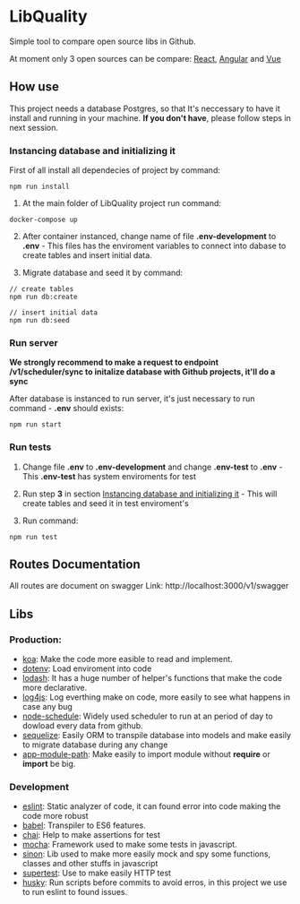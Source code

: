 # LibQuality
Simple tool to compare open source libs in Github.

At moment only 3 open sources can be compare: [React](https://github.com/facebook/react), [Angular](https://github.com/angular/angular) and [Vue](https://github.com/vuejs/vue)

## How use
This project needs a database Postgres, so that It's neccessary to have it install and running in your machine. **If you don't have**, please follow steps in next session.

### Instancing database and initializing it

First of all install all dependecies of project by command:
```
npm run install
```

1. At the main folder of LibQuality project run command:
```
docker-compose up
```

2. After container instanced, change name of file **.env-development** to **.env** - This files has the enviroment variables to connect into dabase to create tables and insert initial data.

3. Migrate database and seed it by command:
```
// create tables
npm run db:create

// insert initial data
npm run db:seed
```

### Run server

**We strongly recommend to make a request to endpoint /v1/scheduler/sync to initalize database with Github projects, it'll do a sync**

After database is instanced to run server, it's just necessary to run command - **.env** should exists:
```
npm run start
```
### Run tests

1. Change file **.env** to **.env-development** and change **.env-test** to **.env** - This **.env-test** has system enviroments for test

2. Run step __3__ in section [Instancing database and initializing it](README.md) - This will create tables and seed it in test enviroment's

3. Run command:
```
npm run test
```

## Routes Documentation
All routes are document on swagger
Link: http://localhost:3000/v1/swagger

## Libs

### Production:
- [koa](https://koajs.com/): Make the code more easible to read and implement.
- [dotenv](https://www.npmjs.com/package/dotenv): Load enviroment into code
- [lodash](https://lodash.com/docs/4.17.15): It has a huge number of helper's functions that make the code more declarative.
- [log4js](https://www.npmjs.com/package/log4js): Log everthing make on code, more easily to see what happens in case any bug
- [node-schedule](https://www.npmjs.com/package/node-schedule): Widely used scheduler to run at an period of day to dowload every data from github.
- [sequelize](https://sequelize.org/): Easily ORM to transpile database into models and make easily to migrate database during any change
- [app-module-path](https://www.npmjs.com/package/app-module-path): Make easily to import module without **require** or **import** be big.

### Development
- [eslint](https://eslint.org/): Static analyzer of code, it can found error into code making the code more robust
- [babel](https://www.npmjs.com/package/@babel/node): Transpiler to ES6 features.
- [chai](https://www.chaijs.com/): Help to make assertions for test
- [mocha](https://mochajs.org/): Framework used to make some tests in javascript.
- [sinon](https://sinonjs.org/): Lib used to make more easily mock and spy some functions, classes and other stuffs in javascript
- [supertest](https://www.npmjs.com/package/supertest): Use to make easily HTTP test
- [husky](https://www.npmjs.com/package/husky): Run scripts before commits to avoid erros, in this project we use to run eslint to found issues.

